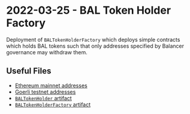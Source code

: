 # 2022-03-25 - BAL Token Holder Factory

Deployment of `BALTokenHolderFactory` which deploys simple contracts which holds BAL tokens such that only addresses specified by Balancer governance may withdraw them.

## Useful Files

- [Ethereum mainnet addresses](./output/mainnet.json)
- [Goerli testnet addresses](./output/goerli.json)
- [`BALTokenHolder` artifact](./artifact/BALTokenHolder.json)
- [`BALTokenHolderFactory` artifact](./artifact/BALTokenHolderFactory.json)
